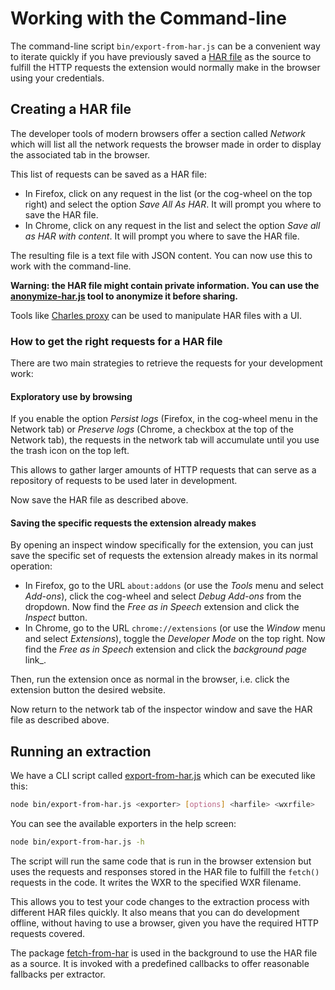 # Working with the Command-line

The command-line script `bin/export-from-har.js` can be a convenient way to iterate quickly if you have previously saved a [HAR file](https://en.wikipedia.org/wiki/HAR_\(file_format\)) as the source to fulfill the HTTP requests the extension would normally make in the browser using your credentials.

## Creating a HAR file

The developer tools of modern browsers offer a section called _Network_ which will list all the network requests the browser made in order to display the associated tab in the browser.

This list of requests can be saved as a HAR file:

- In Firefox, click on any request in the list (or the cog-wheel on the top right) and select the option _Save All As HAR_. It will prompt you where to save the HAR file.
- In Chrome, click on any request in the list and select the option _Save all as HAR with content_. It will prompt you where to save the HAR file.

The resulting file is a text file with JSON content. You can now use this to work with the command-line.

**Warning: the HAR file might contain private information. You can use the [anonymize-har.js](/packages/fetch-from-har/bin/anonymize-har.js) tool to anonymize it before sharing.**

Tools like [Charles proxy](https://www.charlesproxy.com/) can be used to manipulate HAR files with a UI.

### How to get the right requests for a HAR file

There are two main strategies to retrieve the requests for your development work:

#### Exploratory use by browsing

If you enable the option _Persist logs_ (Firefox, in the cog-wheel menu in the Network tab) or _Preserve logs_ (Chrome, a checkbox at the top of the Network tab), the requests in the network tab will accumulate until you use the trash icon on the top left.

This allows to gather larger amounts of HTTP requests that can serve as a repository of requests to be used later in development.

Now save the HAR file as described above.

#### Saving the specific requests the extension already makes

By opening an inspect window specifically for the extension, you can just save the specific set of requests the extension already makes in its normal operation:

- In Firefox, go to the URL `about:addons` (or use the _Tools_ menu and select _Add-ons_), click the cog-wheel and select _Debug Add-ons_ from the dropdown. Now find the _Free as in Speech_ extension and click the _Inspect_ button.
- In Chrome, go to the URL `chrome://extensions` (or use the _Window_ menu and select _Extensions_), toggle the _Developer Mode_ on the top right. Now find the _Free as in Speech_ extension and click the _background page_ link_.

Then, run the extension once as normal in the browser, i.e. click the extension button the desired website.

Now return to the network tab of the inspector window and save the HAR file as described above.

## Running an extraction

We have a CLI script called [export-from-har.js](/bin/export-from-har.js) which can be executed like this:

```bash
node bin/export-from-har.js <exporter> [options] <harfile> <wxrfile>
```

You can see the available exporters in the help screen:

```bash
node bin/export-from-har.js -h
```

The script will run the same code that is run in the browser extension but uses the requests and responses stored in the HAR file to fulfill the `fetch()` requests in the code. It writes the WXR to the specified WXR filename.

This allows you to test your code changes to the extraction process with different HAR files quickly. It also means that you can do development offline, without having to use a browser, given you have the required HTTP requests covered.

The package [fetch-from-har](/packages/fetch-from-har/README.md) is used in the background to use the HAR file as a source. It is invoked with a predefined callbacks to offer reasonable fallbacks per extractor.
